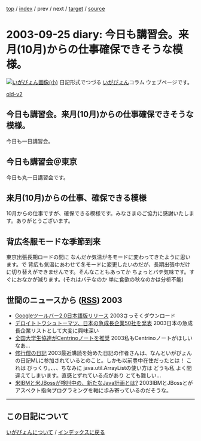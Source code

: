 [top](https://igapyon.github.io/diary/) 
 / [index](https://igapyon.github.io/diary/2003/index.html) 
 / prev 
 / next 
 / [target](https://igapyon.github.io/diary/2003/ig030925.html) 
 / [source](https://github.com/igapyon/diary/blob/gh-pages/2003/ig030925.html.src.md) 

2003-09-25 diary: 今日も講習会。来月(10月)からの仕事確保できそうな模様。
=====================================================================================================
[![いがぴょん画像(小)](https://igapyon.github.io/diary/images/iga200306s.jpg "いがぴょん")](https://igapyon.github.io/diary/memo/memoigapyon.html) 日記形式でつづる [いがぴょん](https://igapyon.github.io/diary/memo/memoigapyon.html)コラム ウェブページです。

[old-v2](ig030925-orig.html)

## 今日も講習会。来月(10月)からの仕事確保できそうな模様。

今日も一日講習会。


## 今日も講習会＠東京

今日も丸一日講習会です。

## 来月(10月)からの仕事、確保できる模様

10月からの仕事ですが、確保できる模様です。みなさまのご協力に感謝いたします。ありがとうございます。

## 背広冬服モードな季節到来

東京出張長期ロードの間に なんだか気温が冬モードに変わってきたように思います。で 背広も気温にあわせて冬モードに変更したいのだが、長期出張中だけに切り替えができませんです。そんなこともあってか ちょっとバテ気味です。すぐにおなかが減ります。(それはバテなのか 単に食欲の秋なのかは分析不能)

## 世間のニュースから ([RSS](ig030925-news.xml)) 2003

* [Googleツールバー2.0日本語版リリース](http://www.zdnet.co.jp/news/0309/25/njbt_01.html)  2003さっそくダウンロード
* [デロイトトウシュトーマツ、日本の急成長企業50社を発表](http://japan.cnet.com/news/media/story/0,2000047715,20061089,00.htm)  2003日本の急成長企業リストとして大変に興味深い
* [全国大学生協連がCentrinoノートを推奨](http://www.zdnet.co.jp/news/0309/25/njbt_03.html)  2003私もCentrinoノートがほしいなあ…
* [修行僧の日記](http://d.hatena.ne.jp/wildcats0201/)  2003最近購読を始めた日記の作者さんは、なんといがぴょんの日記MLに参加されているとのこと。しかも以前豊中在住だったとは！ これは びっくり。、、、ちなみに java.util.ArrayListの使い方は どうも私 よく間違えてしまいます。直感とずれている点があり とても難しい…
* [米IBMと米JBossが検討中の、新たなJava計画とは?](http://japan.cnet.com/news/ent/story/0,2000047623,20061076,00.htm)  2003IBMとJBossとがアスペクト指向プログラミングを軸に歩み寄っているのだそうな。


----------------------------------------------------------------------------------------------------

## この日記について
[いがぴょんについて](https://igapyon.github.io/diary/memo/memoigapyon.html) / [インデックスに戻る](https://igapyon.github.io/diary/idxall.html)

